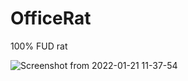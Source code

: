 # OfficeRat
100% FUD rat


![Screenshot from 2022-01-21 11-37-54](https://user-images.githubusercontent.com/62342484/150574182-af22fceb-3990-4427-9ae7-8e660fb15725.png)
